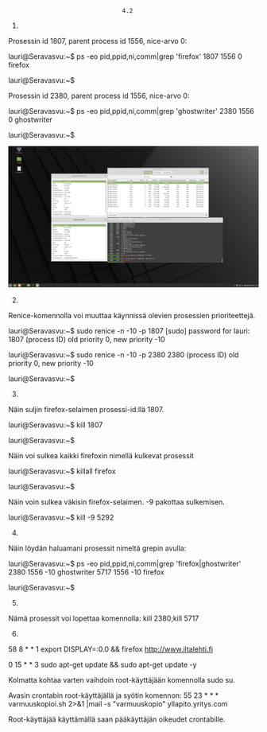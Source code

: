 									4.2
									
1.
Prosessin id 1807, parent process id 1556, nice-arvo 0:

lauri@Seravasvu:~$ ps -eo pid,ppid,ni,comm|grep 'firefox'
   1807    1556   0 firefox
   
lauri@Seravasvu:~$ 

Prosessin id 2380, parent process id 1556, nice-arvo 0:

lauri@Seravasvu:~$ ps -eo pid,ppid,ni,comm|grep 'ghostwriter'
   2380    1556   0 ghostwriter
   
lauri@Seravasvu:~$ 

<img src="Screenshot from 2021-05-03 12-15-35.png">

2.
Renice-komennolla voi muuttaa käynnissä olevien prosessien prioriteettejä.

lauri@Seravasvu:~$ sudo renice -n -10 -p 1807
[sudo] password for lauri:     
1807 (process ID) old priority 0, new priority -10

lauri@Seravasvu:~$ sudo renice -n -10 -p 2380
2380 (process ID) old priority 0, new priority -10

lauri@Seravasvu:~$ 

3.
Näin suljin firefox-selaimen prosessi-id:llä 1807.

lauri@Seravasvu:~$ kill 1807

lauri@Seravasvu:~$ 

Näin voi sulkea kaikki firefoxin nimellä kulkevat prosessit

lauri@Seravasvu:~$ killall firefox

lauri@Seravasvu:~$ 

Näin voin sulkea väkisin firefox-selaimen. -9 pakottaa sulkemisen.

lauri@Seravasvu:~$ kill -9 5292

4.
Näin löydän haluamani prosessit nimeltä grepin avulla:

lauri@Seravasvu:~$ ps -eo pid,ppid,ni,comm|grep 'firefox\|ghostwriter'
   2380    1556 -10 ghostwriter
   5717    1556 -10 firefox

lauri@Seravasvu:~$ 

5.
Nämä prosessit voi lopettaa komennolla: kill 2380;kill 5717

6. 
58 8 * * 1 export DISPLAY=:0.0 && firefox http://www.iltalehti.fi

0 15 * * 3 sudo apt-get update && sudo apt-get update -y

Kolmatta kohtaa varten vaihdoin root-käyttäjään komennolla sudo su.

Avasin crontabin root-käyttäjällä ja syötin komennon: 
55 23 * * * varmuuskopioi.sh 2>&1 |mail -s "varmuuskopio" yllapito.yritys.com

Root-käyttäjää käyttämällä saan pääkäyttäjän oikeudet crontabille.
